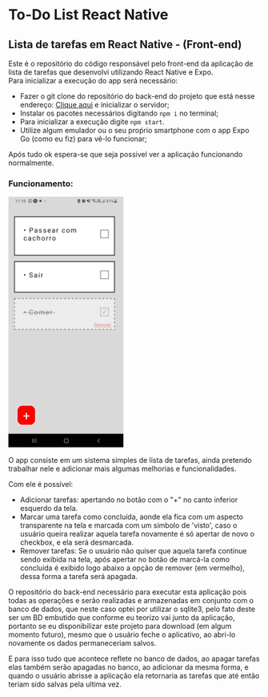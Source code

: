 # To-Do List React Native
## Lista de tarefas em React Native - (Front-end)
<p>Este é o repositório do código responsável pelo front-end da aplicação de lista de tarefas que desenvolvi utilizando React Native e Expo.<br> 
Para inicializar a execução do app será necessário:</p>
<ul>
  <li>Fazer o git clone do repositório do back-end do projeto que está nesse endereço: <a href="https://github.com/Guilherme-07062002/APIToDoList.git">Clique aqui</a> e inicializar o servidor;</li>
  <li>Instalar os pacotes necessários digitando <code>npm i</code> no terminal;</li> 
  <li>Para inicializar a execução digite <code>npm start</code>.</li>
  <li>Utilize algum emulador ou o seu proṕrio smartphone com o app Expo Go (como eu fiz) para vê-lo funcionar;</li> 
</ul>
<p>Após tudo ok espera-se que seja possivel ver a aplicação funcionando normalmente.</p>

### Funcionamento:
<img style="height: 500px" src="img_readme/print.jpg"></img>
<p>O app consiste em um sistema simples de lista de tarefas, ainda pretendo trabalhar nele e adicionar mais algumas melhorias e funcionalidades.</p>
<p>Com ele é possível:</p>
<ul>
  <li>Adicionar tarefas: apertando no botão com o "+" no canto inferior esquerdo da tela.</li>
  <li>Marcar uma tarefa como concluída, aonde ela fica com um aspecto transparente na tela e marcada com um simbolo de 'visto', caso o usuário queira realizar aquela tarefa novamente é só apertar de novo o checkbox, e ela será desmarcada.</li>
  <li>Remover tarefas: Se o usuário não quiser que aquela tarefa continue sendo exibida na tela, após apertar no botão de marcá-la como concluída é exibido logo abaixo a opção de remover (em vermelho), dessa forma a tarefa será apagada.</li>
</ul>
<p>O repositório do back-end necessário para executar esta aplicação pois todas as operações e serão realizadas e armazenadas em conjunto com o banco de dados, que neste caso optei por utilizar o sqlite3, pelo fato deste ser um BD embutido que conforme eu teorizo vai junto da aplicação, portanto se eu disponibilizar este projeto para download (em algum momento futuro), mesmo que o usuário feche o aplicativo, ao abri-lo novamente os dados permaneceriam salvos.</p>
<p>E para isso tudo que acontece reflete no banco de dados, ao apagar tarefas elas também serão apagadas no banco, ao adicionar da mesma forma, e quando o usuário abrisse a aplicação ela retornaria as tarefas que até então teriam sido salvas pela ultima vez.</p>
